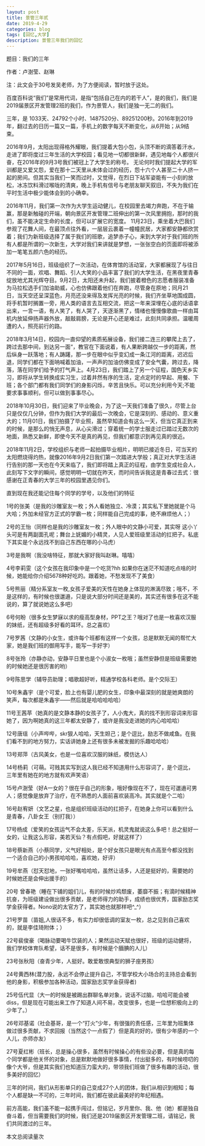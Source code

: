 ```yaml
---
layout: post
title: 景管三年贰
date: 2019-4-29
categories: blog
tags: [回忆,大学]
description: 景管三年我们的回忆
---
```


题目：我们的三年

作者：卢澍莹、赵琳

注：此文会于30号发吴老师，为了方便阅读，暂时放于这处。

百度百科说“我们”是常用代词，是指“包括自己在内的若干人”，是的我们，我们是2019届景区开发管理2班的我们，作为景管人，我们是独一无二的我们。

三年，是 1033天、24792个小时、1487520分、89251200秒。2016年到2019年，翻过去的日历一篇又一篇，手机上的数字每天不断变化，从6开始；从9结束。

2016年9月，太阳出现得格外耀眼，我们提着大包小包，头顶不断的滴答着汗水，走进了即将度过三年生活的大学校园；看见地一切都很新鲜，遇见地每个人都很兴奋，在2016年的9月3号我们被冠上了大学生的称号。
无论何时我们提起大学的军训都是又爱又怨，爱在那十二天里从未体会过的经历，怨十六个人甚至二十人挤一起的房间。但其实当我们一笑而过时，又觉得，在烈日下站军姿能有一小刻的放松，冰冻饮料滑过喉咙的清爽，晚上手机有信号与老朋友聊天叙旧，不失为我们在平时生活中极少能体会到的小确幸。

2016年11月，我们第一次作为大学生运动健儿，在校园里去竭力奔跑，不在于输赢，那是新触碰的开端，朝向景区开发管理二班伸出的第一次风里拥抱，那时的我们，虽不能决定生命的长度，但可以扩展它的宽度。
11月23日，乘坐着大巴我们参观了花舞人间，在最顶点往外看，一层层云裹着一幢幢民居，大家都安静都欣赏着；我们为新班级选择了属于我们的班歌，追梦赤子心，来到大学对于我们班的所有人都是所谓的一次新生，大学对我们来讲就是梦想，一张张空白的页面即将被添加一笔笔五颜六色的经历。

2017年5月16日，班级组织了一次活动，在体育馆的活动室，大家都展现了与往日不同的一面，欢唱、舞蹈、引人大笑的小品丰富了我们的大学生活，在黑夜里青春绽放地尤其光辉夺目。9月2日，太阳还未升起，我们披着橙色的志愿者服装准备为马拉松选手们加油助威，心也仿佛跟着他们在奔跑，尽管身在原地；同月21日，当天空还呈深蓝色，月亮还没来得及发挥光亮的时候，我们齐坐草地围成圆，将手机暂时搁置一旁，用人类的语言去互相交流，把这一年来深埋在心底的话语拿出来，一言一语，有人笑了，有人哭了，天逐渐黑了，情绪也慢慢像歌曲一样由耳机内放延伸扬声器外放，敲敲肩膀，无论是开心还是难过，此刻共同承担。温暖周遭的人，照亮前行的路。

2018年3月14日，校园内一直仰望的素质拓展设备，我们接二连三的攀爬上去了，跨过去那中间，到达另一面“，教官在下面说着，有人果断跨越仅一步的距离，然后纵身一跃落地；有人踌躇，那一步在眼中似乎变幻成一条江河的距离，迟迟后退，同学们都在下面呐喊着加油，一声声的加油仿佛变成了安全气囊，跨过去，降落，落在同学们给予的打气声上。4月23日，我们踏上了另一个征程，国色天乡实习，即将从学生转换成实习生，过着井然有序的生活，定点定时的早起、用餐、下班；各个部门都有我们同学们的身影闪烁，辛苦且快乐。可以充分利用今天;不能要求事事顺利，但可以做到事事尽心。

2018年10月30日，我们迎来了毕业晚会，为了这一天我们准备了很久，尽管上台只是仅仅几分钟，但作为我们大学的最后一次晚会，它是深刻的、感动的、意义重大的；11月01日，我们拍摄了毕业照，虽然早知道会有这么一天，但当它真正到来的时候，是那么的悄无声息，从心尖滑过；穿着统一的学士服走过已踏过无数次的地面，熟悉又新鲜，即使今天不是真的再见，但我们都意识到再见真的很近。

2018年11月2日，学校组织与老师一起拍摄毕业相片，明明已接近冬日，可当天的太阳燃烧得灼热，就像2016年9月2日我们第一次踏进大学般；真正对大学生活进行告别的那一天也在今天来临了，我们即将踏上真正的征程，由学生变成社会人，此刻写下文字的瞬间，感觉明明一切就在昨天，而时间告诉我这是青春过去式：很感谢在正青春的大学三年的校园里遇见你们。

直到现在我还能记住每个同学的学号，以及他们的特征

1号的张美（是我的沙雕室友一枚；外人看她独立、冷漠；其实私下里她就是个马大哈；外加未经官方正式的学霸一枚；同样能自己完成的事，绝不麻烦他人；）

2号的王怡（同样也是我的沙雕室友一枚；外人眼中的文静小可爱，其实呀 这小丫头可是有两副面孔呢；舞台上妩媚的小精灵，人见人爱班级里活动的扛把子。私底下其实是个永远找不到自己东西在哪的小马虎）

3号是我啊（我没啥特征，那就大家好我叫赵琳。嘻嘻）

4号李莉雯（这个女孩在我印象中是一个吃货?hh 如果你在迷茫不知道吃点啥的时候，她能给你介绍5678种好吃的。跟着她，不愁发现不了美食）

5号熊丽（精分系室友一枚,女孩子爱美的天性在她身上体现的淋漓尽致；哦不，不是这样的，有时候也很邋遢，只是说大部分时间还是美的，其实还有很多在这不能说的，算了就说她这么多吧）

6号何盼（很多女生梦寐以求的瘦高型身材，PPT之王？哦对了也是一枚喜欢汉服的妹纸，还有超级多好看的耳环。总之喜欢）

7号罗茜（文静的小女生，或许每个班都有这样一个女孩，总是默默无闻的帮忙大家，她是我们班的御用写手，能写一手好字）

8号张玲（亦静亦动，安静平日里也是个小淑女一枚哦；虽然安静但是班级需要她的时候她还是很厉害的哟）

9号陈思学（辅导员助理；唱歌超好听，精通学校各科老师。是个交际王）

10号朱鑫宇（是个可爱，脸上也有婴儿肥的女生，印象中最深刻的就是她爽朗的笑声，每次都是朱鑫宇——然后就是哈哈哈哈哈）

11号王茜苹（她真的是文静本静的女孩子了，人小鬼大，真的找不到形容词来形容她了，因为啊她真的这三年都太安静了，或许是我没走进她的内心哈哈哈）

12号唐瑶（小声哔哔，skr狠人哈哈，天生妲己；是个逗比，励志不做咸鱼。在我们看不到的地方努力，实话讲她身上还有很多未被发掘的乐趣哈哈哈）

13号郑萍（古风美女，也是一位喜欢汉服的妹纸，模仿达人）

14号杨莉（可萌。可贱其实写到这人我已经不知道用什么形容词了，是个逗比，三年里有她在的地方就有欢声笑语）

15号卢澍莹（好A一女的？很在乎自己的形象，哦好像现在不了，现在可邋遢可男人；感觉像是放弃了治疗，在不熟悉的人面前喜欢装高冷。其实就是个二哈）

16号赵宥妍（文艺之星，也是组织班级活动的扛把子，在她身上你可以看到什么是青春，八卦女王（别打我））

17号杨成（爱笑的女孩运气不会太差，乐天派，机灵鬼就说这么多吧！总之挺好一女的，让我这么形容，美若天仙？有点假吧，好就这样了）

18号蔡新燕（小蔡同学，义气好相处，是个好女孩只是眼光有点高至今都没找到一个适合自己的小男孩哈哈哈，喜欢她，好评）

19号牟燕（怼天怼地，一张好嘴哈哈哈，虽然让话多，人还是挺好的，需要她的时候她还是会伸出援手的）

20号 曾春艳（睡在下铺的姐们儿，有的时候炒鸡颓废，萎靡不振；有滴时候精神抗奋，为班级建设做出很多贡献，是老师得力的助手，成绩也很优秀，国家励志奖学金获得者。Nono说的太官方了，其实她也就那样吧^_^）

21号罗苗（苗姐,人很话不多，有实力却很低调的室友一枚，总之见到自己喜欢的，就是李佳琦附体；）

22号裴俊豪（喝脉动要喝牛饮装的人；果然运动天赋也很好，班级的运动健将，我们学校体育队希望，话不是很多，有时候是个腼腆的人儿）

23号张秋阳（奋青少年，人挺好。敢爱敢恨典型的狮子座男孩）

24号黄西林(潜力股，永远不会停止提升自己，不管学校大小场合的主持总会看到他的身影，积极参加各种活动，国家励志奖学金获得者)

25号伍代显（大一的时候是被踢出群聊名单对象，说话不过脑，哈哈可能会被diss，但是现在可能出来工作了知道人间不易，改变很多，也是一位想积极向上的少年了。）

26号邓基诺（社会基哥，是一个“打火”少年，有很强的责任感，三年里为班集体做过很多贡献，不求回报（当然这个一点假了）但是真的好的，很有少年感的一个人儿，亦师亦友）

27号夏红彬（班长，总是操心很多，虽然有时候操心的有些没必要，但是真的每个同学都是他关怀的对象，总是默默地做好很多事情，付出挺多的，有时候唠叨的像个大爷，但是其实我们也知道压力蛮大的，带领我们班做了很多有趣的活动，很多美好的回忆）

三年的时间，我们从形影单只的自己变成27个人的团体，我们从相识到相知；每个人都是缺一不可的，三年时间，我们都在彼此最美好的年纪相遇。

前方高能，我们虽不能一起携手闯过，但铭记，岁月里你、我、他（她）都是独自奋斗着，但当需要我们的时候，我们还是2019届景区开发管理二班，请铭记，我们共同渡过的三年。

<span id="busuanzi_container_page_pv">
  本文总阅读量<span id="busuanzi_value_page_pv"></span>次
</span>
